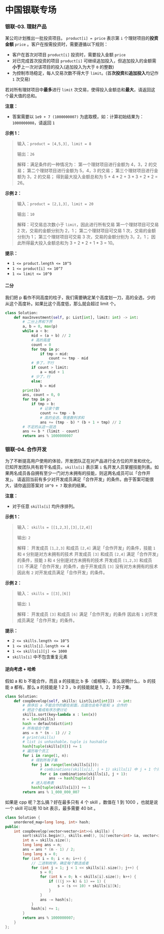 # 中国银联专场

### 银联-03. 理财产品

某公司计划推出一批投资项目。 `product[i] = price` 表示第 `i` 个理财项目的**投资金额** `price` 。客户在按需投资时，需要遵循以下规则：

- 客户在首次对项目 `product[i]` 投资时，需要投入金额 `price`
- 对已完成首次投资的项目 `product[i]` 可继续追加投入，但追加投入的金额需**小于**上一次对该项目的投入(追加投入为大于 `0` 的整数)
- 为控制市场稳定，每人交易次数不得大于 `limit`。(首**次投资**和**追加投入**均记作 `1` 次交易)

若对所有理财项目中**最多**进行 `limit` 次交易，使得投入金额总和**最大**，请返回这个最大值的总和。

**注意：**

- 答案需要以 `1e9 + 7 (1000000007)` 为底取模，如：计算初始结果为：`1000000008`，请返回 `1`

**示例 1：**

> 输入：`product = [4,5,3], limit = 8`
>
> 输出：`26`
>
> 解释：满足条件的一种情况为：
> 第一个理财项目进行金额为 4，3，2 的交易；
> 第二个理财项目进行金额为 5，4，3 的交易；
> 第三个理财项目进行金额为 3，2 的交易；
> 得到最大投入金额总和为 5 + 4 * 2 + 3 * 3 + 2 * 2 = 26。

**示例 2：**

> 输入：`product = [2,1,3], limit = 20`
>
> 输出：`10`
>
> 解释：可交易总次数小于 `limit`，因此进行所有交易
> 第一个理财项目可交易 2 次，交易的金额分别为 2，1；
> 第二个理财项目可交易 1 次，交易的金额分别为 1；
> 第三个理财项目可交易 3 次，交易的金额分别为 3，2，1；
> 因此所得最大投入金额总和为 3 + 2 * 2 + 1 * 3 = 10。

**提示：**

- `1 <= product.length <= 10^5`
- `1 <= product[i] <= 10^7`
- `1 <= limit <= 10^9`

#### 二分

我们把 p 看作不同高度的柱子，我们需要确定某个高度划一刀，高的全选，少的从这个高度补。如果比这个高度低，那么就会超过 limit 个。

```python
class Solution:
    def maxInvestment(self, p: List[int], limit: int) -> int:
        # 二分上界和下界
        a, b = 0, max(p)
        while a < b:
            mid = (a + b) // 2
            # 高的高度
            count = 0
            for tmp in p:
                if tmp > mid:
                    count += tmp - mid
            # 多了，不行
            if count > limit:
                a = mid + 1
            # 少了，行
            else:
                b = mid
        print(b)
        ans, count = 0, 0
        for tmp in p:
            if tmp > b:
                # 记录个数
                count += tmp - b
                # 高的全选，等差数列求和
                ans += (tmp - b) * (b + 1 + tmp) // 2
        # 不足的从这一层选
        ans += b * (limit - count)
        return ans % 1000000007
```

### 银联-04. 合作开发

为了不断提高用户使用的体验，开发团队正在对产品进行全方位的开发和优化。
已知开发团队共有若干名成员，`skills[i]` 表示第 `i` 名开发人员掌握技能列表。如果两名成员各自拥有至少一门对方未拥有的技能，则这两名成员可以「合作开发」。
请返回当前有多少对开发成员满足「合作开发」的条件。由于答案可能很大，请你返回答案对 `10^9 + 7` 取余的结果。

**注意：**

- 对于任意 `skills[i]` 均升序排列。

**示例 1：**

> 输入：
> `skills = [[1,2,3],[3],[2,4]]`
>
> 输出: `2`
>
> 解释：
> 开发成员 `[1,2,3]` 和成员 `[2,4]` 满足「合作开发」的条件，技能 `1` 和 `4` 分别是对方未拥有的技术
> 开发成员 `[3]` 和成员 `[2,4]` 满足「合作开发」的条件，技能 `3` 和 `4` 分别是对方未拥有的技术
> 开发成员 `[1,2,3]` 和成员 `[3]` 不满足「合作开发」的条件，由于开发成员 `[3]` 没有对方未拥有的技术
> 因此有 `2` 对开发成员满足「合作开发」的条件。

**示例 2：**

> 输入：
> `skills = [[3],[6]]`
>
> 输出: `1`
>
> 解释：
> 开发成员 `[3]` 和成员 `[6]` 满足「合作开发」的条件
> 因此有 `1` 对开发成员满足「合作开发」的条件。

**提示：**

- `2 <= skills.length <= 10^5`
- `1 <= skills[i].length <= 4`
- `1 <= skills[i][j] <= 1000`
- `skills[i]` 中不包含重复元素

#### 逆向考虑 + 哈希

假如 a 和 b 不能合作，而且 a 的技能比 b 多（或相等），那么说明什么， b 的技能 a 都有。那么 a 的技能是 1 2 3 ，b 的技能就是 1，2，3 的子集。

```python
class Solution:
    def coopDevelop(self, skills: List[List[int]]) -> int:
      	# 排序后 a 不能合作的都在前面，后面也会有不能和 a 合作的
        # 把这个看成有序方便讨论
        skills.sort(key=lambda x : len(x))
        n = len(skills)
        hash = defaultdict(int)
        # 所有组合个数
        ans = n * (n - 1) // 2
        # print(skills)
        # list is unhashable，tuple is hashable
        hash[tuple(skills[0])] += 1
        # 遍历每个员工
        for i in range(1, n):
            # 得到所有子集
            for j in range(len(skills[i])):
                # combinations(skills[i], j + 1) skills[i] 中 j + 1 个元素的所有组合
                for c in combinations(skills[i], j + 1):
                    ans -= hash[tuple(c)]
            # 进入哈希表
            hash[tuple(skills[i])] += 1
        return ans % 1_000_000_007
```

如果是 cpp 呢？怎么搞？好在最多只有 4 个 skill ，数值在 1 到 1000 ，也就是说一个 skill 可以用 10 bit 表示，最多需要 40 bit 。

```cpp
class Solution {
    unordered_map<long long, int> hash;
public:
    int coopDevelop(vector<vector<int>>& skills) {
        sort(skills.begin(), skills.end(), [&](vector<int> &a, vector<int> &b){return a.size() < b.size();});
        int n = skills.size();
        long long ans = n;
        ans = ans * (n - 1) / 2;
        long long s = 0;
        for (int i = 0; i < n; i++) {
            // 二进制枚举，确定每个数选或者
            for (int j = 1; j < 1 << skills[i].size(); j++) {
                s = 0;
                for (int k = 0; k < skills[i].size(); k++) {
                    if (((j >> k) & 1) == 1) {
                        s = (s << 10) + skills[i][k];
                    }
                }
                ans -= hash[s];
            }
            hash[s] += 1;
        }
        return ans % 1000000007;
    }
};
```

